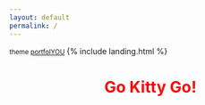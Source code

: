 ```yaml
---
layout: default
permalink: /
---
```


<!DOCTYPE html>
<html lang="en">
<head>
    <meta charset="UTF-8">
    <meta name="viewport" content="width=device-width, initial-scale=1.0">
    <title>Your Website</title>
    <script>
        document.addEventListener("DOMContentLoaded", function() {
            var attribution = document.getElementById("attribution");
            if (attribution) {
                attribution.style.display = "none";
            }
        });
    </script>
</head>
<body>

<small id="attribution">
    theme <a href="https://github.com/YoussefRaafatNasry/portfolYOU">portfolYOU</a>
</small>

</body>
</html>


<link rel="shortcut icon" type="image/x-icon" href="{{ "/image/favicon.ico" | prepend: site.baseurl }}" >
{% include landing.html %}

<style>
@keyframes rainbow {
  0% { color: red; }
  20% { color: orange; }
  40% { color: yellow; }
  60% { color: green; }
  80% { color: blue; }
  100% { color: violet; }
}

.page-title {
  animation: rainbow 5s infinite; /* Change 5s to adjust speed */
  text-align: center; /* Center the text */
  cursor: pointer; /* Change cursor on hover */
}

.scroll-text {
  text-align: center; /* Center the text */
  overflow: hidden;
  white-space: nowrap;
}

.scroll-text .rainbow-text {
  display: inline-block;
  animation: scroll 10s linear infinite; /* Change 10s to adjust speed */
}

@keyframes scroll {
  0% { transform: translateX(100%); }
  100% { transform: translateX(-100%); }
}
</style>

<audio id="kittyAudio" src="/sounds/kitty.mp3"></audio> <!-- Change the path to your kitty.mp3 file -->

<h1 class="page-title" onmouseover="playKittySound()">Go Kitty Go!</h1>

<div class="scroll-text">
  <span class="rainbow-text">Go kitty, go kitty Go kitty, go, and just Ride kitty, ride kitty Ride kitty, roll Go, 
    go, go kitty, go, just Go, go, go kitty, go, just Go, go, go kitty, go, just Go, go, go </span>
</div>

<script>
function playKittySound() {
  var audio = document.getElementById("kittyAudio");
  audio.play();
}
</script>

<script type="text/javascript">function add_chatinline(){var hccid=76426200;var nt=document.createElement("script");nt.async=true;nt.src="https://mylivechat.com/chatinline.aspx?hccid="+hccid;var ct=document.getElementsByTagName("script")[0];ct.parentNode.insertBefore(nt,ct);}
add_chatinline();</script>

